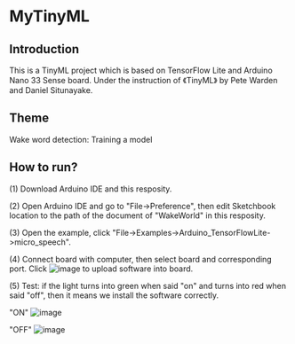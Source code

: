 # MyTinyML

## Introduction

This is a TinyML project which is based on TensorFlow Lite and Arduino Nano 33 Sense board.
Under the instruction of 《TinyML》 by Pete Warden and Daniel Situnayake.


## Theme

Wake word detection: Training a model

## How to run?

(1) Download Arduino IDE and this resposity.

(2) Open Arduino IDE and go to "File->Preference", then edit Sketchbook location to
the path of the document of "WakeWorld" in this resposity.

(3) Open the example, click "File->Examples->Arduino_TensorFlowLite->micro_speech".

(4) Connect board with computer, then select board and corresponding port. Click ![image](https://user-images.githubusercontent.com/34792512/143731068-382e2805-8875-4e20-a61e-14edf45a4f7f.png)
to upload software into board.

(5) Test: if the light turns into green when said "on" and turns into red when said "off", then it
means we install the software correctly.

"ON"
![image](https://user-images.githubusercontent.com/34792512/143731983-d5b0c66d-b7aa-40c6-9813-29751cf7bee5.png)

"OFF"
![image](https://user-images.githubusercontent.com/34792512/143731141-d571fbf4-f7b5-41a8-8ac2-f342d7092708.png)

